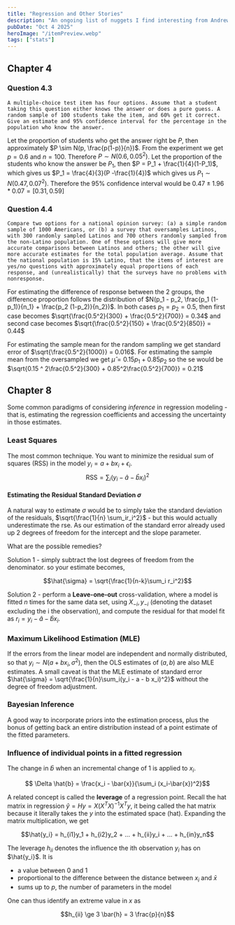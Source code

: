 ```yaml
---
title: "Regression and Other Stories"
description: "An ongoing list of nuggets I find interesting from Andrew Gelman's magnum opus"
pubDate: "Oct 4 2025"
heroImage: "/itemPreview.webp"
tags: ["stats"]
---
```

## Chapter 4
### Question 4.3
```A multiple-choice test item has four options. Assume that a student taking this question either knows the answer or does a pure guess. A random sample of 100 students take the item, and 60% get it correct. Give an estimate and 95% confidence interval for the percentage in the population who know the answer.```

Let the proportion of students who get the answer right be $P$, then approximately $P \sim N(p, \frac{p(1-p)}{n})$. From the experiment we get $p = 0.6$ and $n=100$. Therefore $P \sim N(0.6, 0.05^2)$. Let the proportion of the students who know the answer be $P_1$, then $P = P_1 + \frac{1}{4}(1-P_1)$, which gives us $P_1 = \frac{4}{3}(P -\frac{1}{4})$ which gives us $P_1 \sim N(0.47, 0.07^2)$. Therefore the 95% confidence interval would be $0.47 \pm 1.96 * 0.07 = [0.31, 0.59]$

### Question 4.4
```Compare two options for a national opinion survey: (a) a simple random sample of 1000 Americans, or (b) a survey that oversamples Latinos, with 300 randomly sampled Latinos and 700 others randomly sampled from the non-Latino population. One of these options will give more accurate comparisons between Latinos and others; the other will give more accurate estimates for the total population average. Assume that the national population is 15% Latino, that the items of interest are yes/no questions with approximately equal proportions of each response, and (unrealistically) that the surveys have no problems with nonresponse.```

For estimating the difference of response between the 2 groups, the difference proportion follows the distribution of $N(p_1 - p_2, \frac{p_1 (1-p_1)}{n_1} + \frac{p_2 (1-p_2)}{n_2})$. In both cases $p_1=p_2 = 0.5$, then first case becomes $\sqrt{\frac{0.5^2}{300} + \frac{0.5^2}{700}} = 0.34$ and second case becomes $\sqrt{\frac{0.5^2}{150} + \frac{0.5^2}{850}} = 0.44$

For estimating the sample mean for the random sampling we get standard error of $\sqrt{\frac{0.5^2}{1000}} = 0.016$. For estimating the sample mean from the oversampled we get $\hat{\mu} = 0.15p_1 + 0.85p_2$ so the se would be $\sqrt{0.15 ^ 2\frac{0.5^2}{300} + 0.85^2\frac{0.5^2}{700}} = 0.21$

## Chapter 8
Some common paradigms of considering *inference* in regression modeling - that is, estimating the regression coefficients and accessing the uncertainty in those estimates.

### Least Squares
The most common technique. You want to minimize the residual sum of squares (RSS) in the model $y_i = a + b x_i + \epsilon_i$. 
$$\text{RSS} = \sum_i(y_i-\hat{a}-\hat{b} x_i)^2$$

#### Estimating the Residual Standard Deviation $\sigma$
A natural way to estimate $\sigma$ would be to simply take the standard deviation of the residuals, $\sqrt{\frac{1}{n} \sum_ir_i^2}$ - but this would actually underestimate the rse. As our estimation of the standard error already used up 2 degrees of freedom for the intercept and the slope parameter.

What are the possible remedies?

Solution 1 - simply subtract the lost degrees of freedom from the denominator. so your estimate becomes,

$$\hat{\sigma} = \sqrt{\frac{1}{n-k}\sum_i r_i^2}$$

Solution 2 - perform a **Leave-one-out** cross-validation, where a model is fitted $n$ times for the same data set, using $X_{-i}, y_{-i}$ (denoting the dataset excluding the i the observation), and compute the residual for that model fit as $r_i = y_i - \hat{a} - \hat{b} x_i$.

### Maximum Likelihood Estimation (MLE)
If the errors from the linear model are independent and normally distributed, so that $y_i \sim N(a+b x_i, \sigma^2)$, then the OLS estimates of $(a, b)$ are also MLE estimates. A small caveat is that the MLE estimate of standard error $\hat{\sigma} = \sqrt{\frac{1}{n}\sum_i(y_i - a - b x_i)^2}$ without the degree of freedom adjustment.

### Bayesian Inference
A good way to incorporate priors into the estimation process, plus the bonus of getting back an entire distribution instead of a point estimate of the fitted parameters.

### Influence of individual points in a fitted regression
The change in $\hat{b}$ when an incremental change of $1$ is applied to $x_i$.

$$ \Delta \hat{b} = \frac{x_i - \bar{x}}{\sum_i (x_i-\bar{x})^2}$$

A related concept is called the **leverage** of a regression point. Recall the hat matrix in regression $\hat{y} = Hy = X(X^TX)^{-1}X^Ty$, it being called the hat matrix because it literally takes the $y$ into the estimated space (hat). Expanding the matrix multiplication, we get

$$\hat{y_i} = h_{i1}y_1 + h_{i2}y_2 + ... + h_{ii}y_i + ... + h_{in}y_n$$

The leverage $h_{ii}$ denotes the influence the ith observation $y_i$ has on $\hat{y_i}$. It is 
* a value between 0 and 1
* proportional to the difference between the distance between $x_i$ and $\bar{x}$
* sums up to $p$, the number of parameters in the model

One can thus identify an extreme value in $x$ as 

$$h_{ii} \ge 3 \bar{h} = 3 \frac{p}{n}$$

